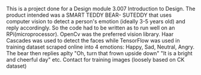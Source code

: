This is a project done for a Design module 3.007 Introduction to Design. The product intended was a SMART TEDDY BEAR- SUTEDDY that uses computer vision to detect a person's emotion (ideally 3-5 years old) and reply accordingly. So the code had to be written as to run well on an RPi(microprocessor). OpenCv was the preferred vision library. Haar Cascades was used to detect the faces while TensorFlow was used in training dataset scraped online into 4 emotions: Happy, Sad, Neutral, Angry. The bear then replies aplty "Oh, turn that frown upside down" "It is a bright and cheerful day" etc. Contact for training images (loosely based on CK dataset)
